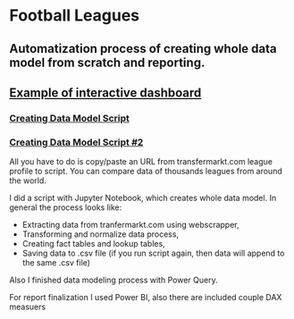 # Football Leagues
## Automatization process of creating whole data model from scratch and reporting.
## [Example of interactive dashboard](https://app.powerbi.com/view?r=eyJrIjoiZTliMDE3NDEtYWMyNy00NTEwLTk2ZjEtNTkzMjE0ZGE5YTE4IiwidCI6ImFjYjdlMzMyLWFjMTctNDA5ZC04OWZiLWE2MTQxNjEyNGM0YSIsImMiOjl9)
### [Creating Data Model Script](https://github.com/michalprusaczyk98/Football-Leagues/blob/main/Football_Leagues_Players.ipynb)
### [Creating Data Model Script #2](https://github.com/michalprusaczyk98/Football-Leagues/blob/main/Football_Leagues_Stats.ipynb)

All you have to do is copy/paste an URL from transfermarkt.com league profile to script.
You can compare data of thousands leagues from around the world.

I did a script with Jupyter Notebook, which creates whole data model. In general the process looks like:
- Extracting data from tranfermarkt.com using webscrapper,
- Transforming and normalize data process,
- Creating fact tables and lookup tables,
- Saving data to .csv file (if you run script again, then data will append to the same .csv file)

Also I finished data modeling process with Power Query.

For report finalization I used Power BI, also there are included couple DAX measuers

